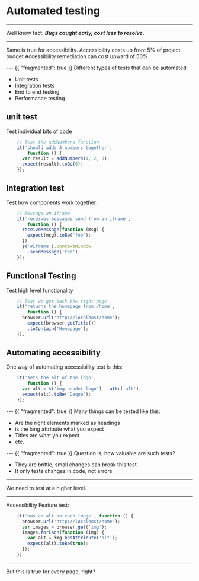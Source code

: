 # Automated testing

---
Well know fact:
***Bugs caught early, cost less to resolve.***

---
Same is true for accessibility.
Accessibility costs up front 5% of project budget
Accessibility remediation can cost upward of 50%

--- {{ "fragmented": true }}
Different types of tests that can be automated
- Unit tests
- Integration tests
- End to end testing
- Performance testing

## unit test
Test individual bits of code

```javascript
    // Test the addNumbers function
    it('should adds 3 numbers together',
        function () {
      var result = addNumbers(1, 2, 3);
      expect(result).toBe(6);
    });
```

## Integration test
Test how components work together:

```javascript
    // Message an iframe
    it('receives messages send from an iframe',
        function () {
      receiveMessage(function (msg) {
        expect(msg).toBe('foo');
      })
      $('#iframe').contextWindow
        .sendMessage('foo');
    });
```

## Functional Testing
Test high level functionality

```javascript
    // Test we get back the right page
    it('returns the homepage from /home',
        function () {
      browser.url('http://localhost/home');
        expect(browser.getTitle())
        .toContain('Homepage');
    });
```

## Automating accessibility
One way of automating accessibility test is this:

```javascript
    it('sets the alt of the logo',
        function () {
      var alt = $('img.header-logo')  .attr('alt');
      expect(alt).toBe('Deque');
    });
```

--- {{ "fragmented": true }}
Many things can be tested like this:
- Are the right elements marked as headings
- is the lang attribute what you expect
- Titles are what you expect
- etc.

--- {{ "fragmented": true }}
Question is, how valuable are such tests?
- They are brittle, small changes can break this test
- It only tests changes in code, not errors

---
We need to test at a higher level.

---
Accessibility Feature test:

```javascript
    it('has an alt on each image', function () {
      browser.url('http://localhost/home');
      var images = browser.get('img');
      images.forEach(function (img) {
        var alt = img.hasAttribute('alt');
        expect(alt).toBe(true);
      });
    })
```

---
But this is true for every page, right?
